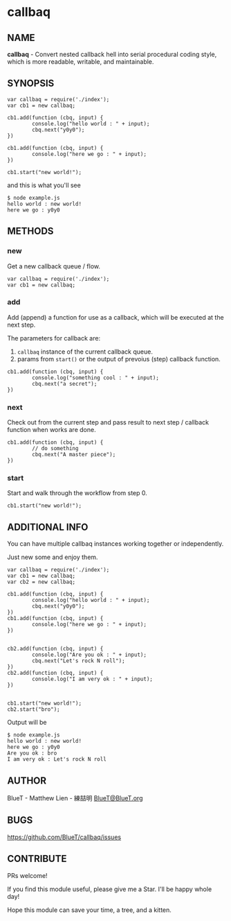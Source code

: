 # callbaq
## NAME
**callbaq** - Convert nested callback hell into serial procedural coding style, which is more readable, writable, and maintainable.

## SYNOPSIS
```
var callbaq = require('./index');
var cb1 = new callbaq;

cb1.add(function (cbq, input) {
        console.log("hello world : " + input);
        cbq.next("y0y0");
})

cb1.add(function (cbq, input) {
        console.log("here we go : " + input);
})

cb1.start("new world!");
```

and this is what you'll see

```
$ node example.js 
hello world : new world!
here we go : y0y0
```

## METHODS

### **new**

Get a new callback queue / flow.

```
var callbaq = require('./index');
var cb1 = new callbaq;
```

### **add**

Add (append) a function for use as a callback, which will be executed at the next step.

The parameters for callback are:
1. `callbaq` instance of the current callback queue.
2. params from `start()` or the output of prevoius (step) callback function.

```
cb1.add(function (cbq, input) {
        console.log("something cool : " + input);
        cbq.next("a secret");
})
```


### **next**

Check out from the current step and pass result to next step / callback function when works are done.

```
cb1.add(function (cbq, input) {
        // do something
        cbq.next("A master piece");
})
```

### **start**

Start and walk through the workflow from step 0.

```
cb1.start("new world!");
```

## ADDITIONAL INFO

You can have multiple callbaq instances working together or independently.

Just new some and enjoy them.

```
var callbaq = require('./index');
var cb1 = new callbaq;
var cb2 = new callbaq;

cb1.add(function (cbq, input) {
        console.log("hello world : " + input);
        cbq.next("y0y0");
})
cb1.add(function (cbq, input) {
        console.log("here we go : " + input);
})


cb2.add(function (cbq, input) {
        console.log("Are you ok : " + input);
        cbq.next("Let's rock N roll");
})
cb2.add(function (cbq, input) {
        console.log("I am very ok : " + input);
})


cb1.start("new world!");
cb2.start("bro");
```

Output will be

```
$ node example.js 
hello world : new world!
here we go : y0y0
Are you ok : bro
I am very ok : Let's rock N roll
```

## AUTHOR

BlueT - Matthew Lien - 練喆明 <BlueT@BlueT.org>

## BUGS

https://github.com/BlueT/callbaq/issues

## CONTRIBUTE

PRs welcome!

If you find this module useful, please give me a Star. I'll be happy whole day!

Hope this module can save your time, a tree, and a kitten.

